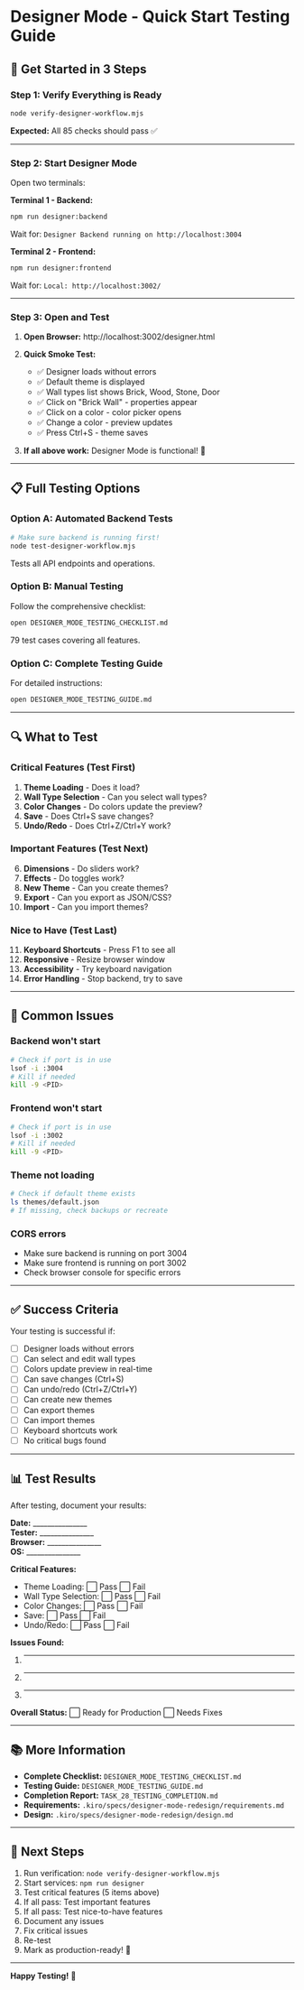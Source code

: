 # Designer Mode - Quick Start Testing Guide

## 🚀 Get Started in 3 Steps

### Step 1: Verify Everything is Ready

```bash
node verify-designer-workflow.mjs
```

**Expected:** All 85 checks should pass ✅

---

### Step 2: Start Designer Mode

Open two terminals:

**Terminal 1 - Backend:**
```bash
npm run designer:backend
```
Wait for: `Designer Backend running on http://localhost:3004`

**Terminal 2 - Frontend:**
```bash
npm run designer:frontend
```
Wait for: `Local: http://localhost:3002/`

---

### Step 3: Open and Test

1. **Open Browser:** http://localhost:3002/designer.html

2. **Quick Smoke Test:**
   - ✅ Designer loads without errors
   - ✅ Default theme is displayed
   - ✅ Wall types list shows Brick, Wood, Stone, Door
   - ✅ Click on "Brick Wall" - properties appear
   - ✅ Click on a color - color picker opens
   - ✅ Change a color - preview updates
   - ✅ Press Ctrl+S - theme saves

3. **If all above work:** Designer Mode is functional! 🎉

---

## 📋 Full Testing Options

### Option A: Automated Backend Tests

```bash
# Make sure backend is running first!
node test-designer-workflow.mjs
```

Tests all API endpoints and operations.

### Option B: Manual Testing

Follow the comprehensive checklist:
```bash
open DESIGNER_MODE_TESTING_CHECKLIST.md
```

79 test cases covering all features.

### Option C: Complete Testing Guide

For detailed instructions:
```bash
open DESIGNER_MODE_TESTING_GUIDE.md
```

---

## 🔍 What to Test

### Critical Features (Test First)

1. **Theme Loading** - Does it load?
2. **Wall Type Selection** - Can you select wall types?
3. **Color Changes** - Do colors update the preview?
4. **Save** - Does Ctrl+S save changes?
5. **Undo/Redo** - Does Ctrl+Z/Ctrl+Y work?

### Important Features (Test Next)

6. **Dimensions** - Do sliders work?
7. **Effects** - Do toggles work?
8. **New Theme** - Can you create themes?
9. **Export** - Can you export as JSON/CSS?
10. **Import** - Can you import themes?

### Nice to Have (Test Last)

11. **Keyboard Shortcuts** - Press F1 to see all
12. **Responsive** - Resize browser window
13. **Accessibility** - Try keyboard navigation
14. **Error Handling** - Stop backend, try to save

---

## 🐛 Common Issues

### Backend won't start
```bash
# Check if port is in use
lsof -i :3004
# Kill if needed
kill -9 <PID>
```

### Frontend won't start
```bash
# Check if port is in use
lsof -i :3002
# Kill if needed
kill -9 <PID>
```

### Theme not loading
```bash
# Check if default theme exists
ls themes/default.json
# If missing, check backups or recreate
```

### CORS errors
- Make sure backend is running on port 3004
- Make sure frontend is running on port 3002
- Check browser console for specific errors

---

## ✅ Success Criteria

Your testing is successful if:

- [ ] Designer loads without errors
- [ ] Can select and edit wall types
- [ ] Colors update preview in real-time
- [ ] Can save changes (Ctrl+S)
- [ ] Can undo/redo (Ctrl+Z/Ctrl+Y)
- [ ] Can create new themes
- [ ] Can export themes
- [ ] Can import themes
- [ ] Keyboard shortcuts work
- [ ] No critical bugs found

---

## 📊 Test Results

After testing, document your results:

**Date:** _______________  
**Tester:** _______________  
**Browser:** _______________  
**OS:** _______________  

**Critical Features:**
- Theme Loading: ⬜ Pass ⬜ Fail
- Wall Type Selection: ⬜ Pass ⬜ Fail
- Color Changes: ⬜ Pass ⬜ Fail
- Save: ⬜ Pass ⬜ Fail
- Undo/Redo: ⬜ Pass ⬜ Fail

**Issues Found:**
1. _______________
2. _______________
3. _______________

**Overall Status:** ⬜ Ready for Production ⬜ Needs Fixes

---

## 📚 More Information

- **Complete Checklist:** `DESIGNER_MODE_TESTING_CHECKLIST.md`
- **Testing Guide:** `DESIGNER_MODE_TESTING_GUIDE.md`
- **Completion Report:** `TASK_28_TESTING_COMPLETION.md`
- **Requirements:** `.kiro/specs/designer-mode-redesign/requirements.md`
- **Design:** `.kiro/specs/designer-mode-redesign/design.md`

---

## 🎯 Next Steps

1. Run verification: `node verify-designer-workflow.mjs`
2. Start services: `npm run designer`
3. Test critical features (5 items above)
4. If all pass: Test important features
5. If all pass: Test nice-to-have features
6. Document any issues
7. Fix critical issues
8. Re-test
9. Mark as production-ready! 🚀

---

**Happy Testing!** 🧪
